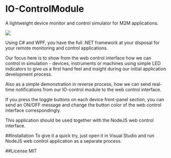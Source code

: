 # IO-ControlModule
A lightweight device monitor and control simulator for M2M applications.

![](https://github.com/EdoLabWorks/ximgs/blob/master/newIOmodule.png)

Using C# and WPF, you have the full .NET framework at your disposal for your remote monitoring and control applications.

Our focus here is to show from the web control interface how we can control in simulation - devices, instruments or machines using simple LED indicators to give us a first hand feel and insight during our initial application development process.

Also as a simple demonstration in reverse process, how we can send real-time notifications from our IO-control module to the web control interface.

If you press the toggle buttons on each device front-panel section, you can send an ON/OFF message and change the button color of the web control interface correspondingly. 

This application should be used together with the NodeJS web control interface.

##Installation
To give it a quick try, just open it in Visual Studio and run NodeJS web control application as a separate process.

[](https://github.com/EdoLabWorks/ximgs/blob/master/canvas.png)
[](https://github.com/EdoLabWorks/xedo-imgs/blob/master/OverviewIOModule.png)

##License
MIT



